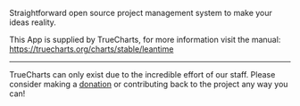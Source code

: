 Straightforward open source project management system to make your ideas reality.

This App is supplied by TrueCharts, for more information visit the manual: https://truecharts.org/charts/stable/leantime

---

TrueCharts can only exist due to the incredible effort of our staff.
Please consider making a [donation](https://truecharts.org/docs/about/sponsor) or contributing back to the project any way you can!
